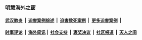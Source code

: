 
### 明慧海外之窗

####  [武汉肺炎](indexes/365.md?t=05251801) &nbsp;|&nbsp;  [迫害案例综述](indexes/328.md?t=05251801) &nbsp;|&nbsp; [迫害致死案例](indexes/277.md?t=05251801)  &nbsp;|&nbsp; [更多迫害案例](indexes/81.md?t=05251801)  &nbsp;|&nbsp; 
####  [时事评论](indexes/19.md?t=05251801) &nbsp;|&nbsp; [海外简讯](indexes/245.md?t=05251801)&nbsp;|&nbsp;  [社会支持](indexes/140.md?t=05251801) &nbsp;|&nbsp; [褒奖决议](indexes/282.md?t=05251801) &nbsp;|&nbsp; [社区报道](indexes/91.md?t=05251801)  &nbsp;|&nbsp; [天人之间](indexes/78.md?t=05251801) 

